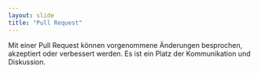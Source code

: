 ```yaml
---
layout: slide
title: "Pull Request"
---
```


Mit einer Pull Request können vorgenommene Änderungen besprochen, akzeptiert oder verbessert werden. Es ist ein Platz der Kommunikation und Diskussion.
